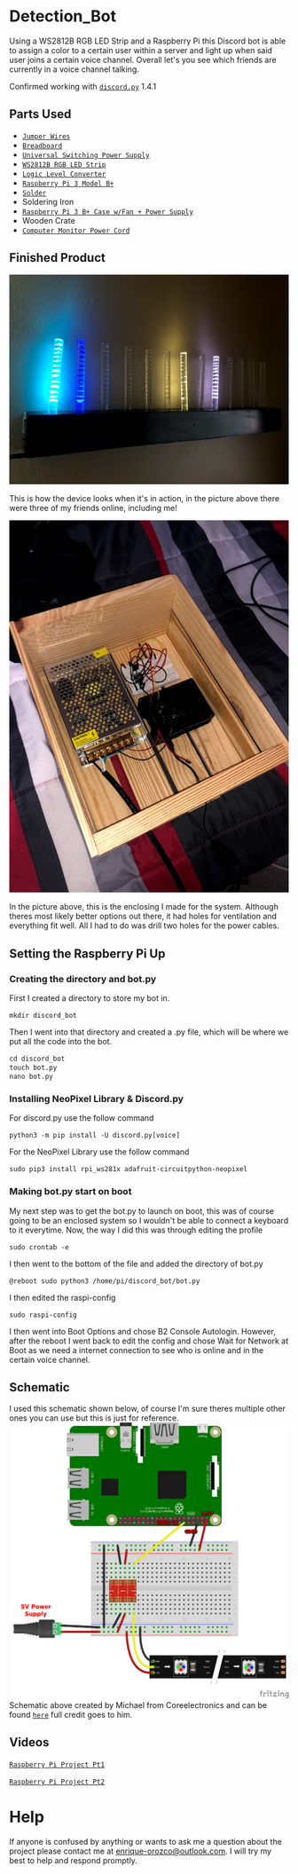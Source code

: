 # Detection_Bot
Using a WS2812B RGB LED Strip and a Raspberry Pi this Discord bot is able to assign a color to a certain user within a server and light up when said user joins a certain voice channel. Overall let's you see which friends are currently in a voice channel talking. 

Confirmed working with [`discord.py`](https://discordpy.readthedocs.io/en/latest/index.html) 1.4.1

## Parts Used
  * [`Jumper Wires`](https://www.amazon.com/gp/product/B01LZF1ZSZ/ref=ppx_yo_dt_b_asin_title_o03_s00?ie=UTF8&psc=1)
  * [`Breadboard`](https://www.amazon.com/gp/product/B01LZF1ZSZ/ref=ppx_yo_dt_b_asin_title_o03_s00?ie=UTF8&psc=1)
  * [`Universal Switching Power Supply`](https://www.amazon.com/gp/product/B074YHN8D1/ref=ppx_yo_dt_b_asin_title_o03_s00?ie=UTF8&psc=1)
  * [`WS2812B RGB LED Strip`](https://www.amazon.com/gp/product/B01LSF4Q00/ref=ppx_yo_dt_b_asin_title_o03_s00?ie=UTF8&psc=1)
  * [`Logic Level Converter`](https://www.amazon.com/gp/product/B07LG646VS/ref=ppx_yo_dt_b_asin_title_o02_s00?ie=UTF8&psc=1)
  * [`Raspberry Pi 3 Model B+`](https://www.amazon.com/ELEMENT-Element14-Raspberry-Pi-Motherboard/dp/B07P4LSDYV/ref=sr_1_3?crid=1PTI6L0WM4B18&dchild=1&keywords=raspberry+pi+3&qid=1597706886&s=electronics&sprefix=ras%2Celectronics%2C180&sr=1-3)
  * [`Solder`](https://www.amazon.com/gp/product/B084RZF23H/ref=ppx_yo_dt_b_asin_title_o03_s00?ie=UTF8&psc=1)
  *  Soldering Iron
  * [`Raspberry Pi 3 B+ Case w/Fan + Power Supply`](https://www.amazon.com/gp/product/B07GKXZH7X/ref=ppx_yo_dt_b_asin_title_o02_s00?ie=UTF8&psc=1)
  * Wooden Crate
  * [`Computer Monitor Power Cord`](https://www.amazon.com/gp/product/B072BYGKZZ/ref=ppx_od_dt_b_asin_title_s00?ie=UTF8&psc=1)
  
## Finished Product

![Device Working](LED_Strip.jpg)

This is how the device looks when it's in action, in the picture above there were three of my friends online, including me!


![Case](Case.jpg)

In the picture above, this is the enclosing I made for the system. Although theres most likely better options out there, it had holes for ventilation and everything fit well. All I had to do was drill two holes for the power cables. 

## Setting the Raspberry Pi Up

### Creating the directory and bot.py
First I created a directory to store my bot in. 

```
mkdir discord_bot
```

Then I went into that directory and created a .py file, which will be where we put all the code into the bot.

```
cd discord_bot
touch bot.py
nano bot.py
```
### Installing NeoPixel Library & Discord.py
For discord.py use the follow command
```
python3 -m pip install -U discord.py[voice]
```
For the NeoPixel Library use the follow command
```
sudo pip3 install rpi_ws281x adafruit-circuitpython-neopixel
```

### Making bot.py start on boot
My next step was to get the bot.py to launch on boot, this was of course going to be an enclosed system so I wouldn't be able to connect a keyboard to it everytime. Now, the way I did this was through editing the profile

```
sudo crontab -e
```
I then went to the bottom of the file and added the directory of bot.py

```
@reboot sudo python3 /home/pi/discord_bot/bot.py
```
I then edited the raspi-config

```
sudo raspi-config
```
I then went into Boot Options and chose B2 Console Autologin. However, after the reboot I went back to edit the config and chose Wait for Network at Boot as we need a internet connection to see who is online and in the certain voice channel. 

## Schematic

I used this schematic shown below, of course I'm sure theres multiple other ones you can use but this is just for reference.
![Schematic](ledschematic.jpg)
Schematic above created by Michael from Coreelectronics and can be found [`here`](https://core-electronics.com.au/tutorials/ws2812-addressable-leds-raspberry-pi-quickstart-guide.html) full credit goes to him. 

## Videos

[`Raspberry Pi Project Pt1`](https://youtu.be/mP-bc3VHsLo)

[`Raspberry Pi Project Pt2`](https://youtu.be/R8S1S7JXe_I)

# Help
If anyone is confused by anything or wants to ask me a question about the project please contact me at enrique-orozco@outlook.com. I will try my best to help and respond promptly.
